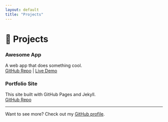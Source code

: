 ```yaml
---
layout: default
title: "Projects"
---
```


# 🚀 Projects

### Awesome App  
A web app that does something cool.  
[GitHub Repo](https://github.com/parkerhong2005/awesome-app) | [Live Demo](https://awesome-app.example.com)

### Portfolio Site  
This site built with GitHub Pages and Jekyll.  
[GitHub Repo](https://github.com/parkerhong2005/parkerhong2005.github.io)

---

Want to see more? Check out my [GitHub profile](https://github.com/parkerhong2005).
